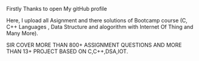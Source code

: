 Firstly Thanks to open My gitHub profile

Here, I upload all Asignment and there solutions of Bootcamp course (C, C++ Languages , Data Structure and alogorithm with Internet Of Thing and Many More).

SIR COVER MORE THAN 800+ ASSIGNMENT QUESTIONS AND MORE THAN 13+ PROJECT BASED ON C,C++,DSA,IOT.
